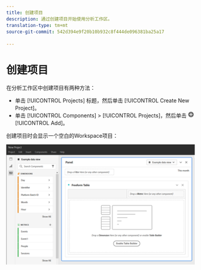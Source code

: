 ```yaml
---
title: 创建项目
description: 通过创建项目开始使用分析工作区。
translation-type: tm+mt
source-git-commit: 542d394e9f20b10b932c8f444de096381ba25a17

---
```



# 创建项目

在分析工作区中创建项目有两种方法：

* 单击 [!UICONTROL Projects] 标题，然后单击 [!UICONTROL Create New Project]。
* 单击 [!UICONTROL Components] > [!UICONTROL Projects]，然后单击 ![添加](../assets/add.png)[!UICONTROL Add]。

创建项目时会显示一个空白的Workspace项目：

![空白项目](../assets/blank-project.png)

<!-- This page serves as a placeholder for the 'Create project' modal that is currently in the old world. -->
